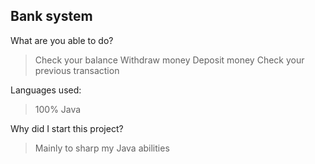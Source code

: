 
## Bank system

What are you able to do?

>Check your balance
>Withdraw money
>Deposit money
>Check your previous transaction

Languages used: 

>100%  Java

Why did I start this project?

>Mainly to sharp my Java abilities
